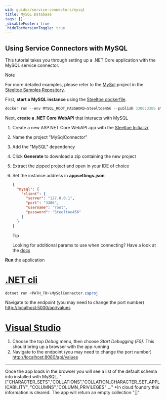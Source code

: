 ```yaml
---
uid: guides/service-connectors/mysql
title: MySQL Database
tags: []
_disableFooter: true
_hideTocVersionToggle: true
---
```


## Using Service Connectors with MySQL

This tutorial takes you through setting up a .NET Core application with the MySQL service connector.

> [!NOTE]
> For more detailed examples, please refer to the [MySql](https://github.com/SteeltoeOSS/Samples/tree/main/Connectors/src/MySql) project in the [Steeltoe Samples Repository](https://github.com/SteeltoeOSS/Samples).

First, **start a MySQL instance** using the [Steeltoe dockerfile](https://github.com/steeltoeoss/dockerfiles).

```powershell
docker run --env MYSQL_ROOT_PASSWORD=Steeltoe456 --publish 3306:3306 steeltoeoss/mysql
```

Next, **create a .NET Core WebAPI** that interacts with MySQL

1. Create a new ASP.NET Core WebAPI app with the [Steeltoe Initializr](https://start.steeltoe.io)
1. Name the project "MySqlConnector"
1. Add the "MySQL" dependency
1. Click **Generate** to download a zip containing the new project
1. Extract the zipped project and open in your IDE of choice
1. Set the instance address in **appsettings.json**

   ```json
   {
     "mysql": {
       "client": {
         "server": "127.0.0.1",
         "port": "3306",
         "username": "root",
         "password": "Steeltoe456"
       }
     }
   }
   ```

   > [!TIP]
   > Looking for additional params to use when connecting? Have a look at the [docs](~/api/v3/welcome/index.md)

**Run** the application

# [.NET cli](#tab/cli)

```powershell
dotnet run <PATH_TO>\MySqlConnector.csproj
```

Navigate to the endpoint (you may need to change the port number) [http://localhost:5000/api/values](http://localhost:5000/api/values)

# [Visual Studio](#tab/vs)

1. Choose the top _Debug_ menu, then choose _Start Debugging (F5)_. This should bring up a browser with the app running
1. Navigate to the endpoint (you may need to change the port number) [http://localhost:8080/api/values](http://localhost:8080/api/values)

---

Once the app loads in the browser you will see a list of the default schema info installed with MySQL.
"["CHARACTER_SETS","COLLATIONS","COLLATION_CHARACTER_SET_APPLICABILITY", "COLUMNS","COLUMN_PRIVILEGES" ..."
\*In cloud foundry this information is cleared. The app will return an empty collection "[]".
